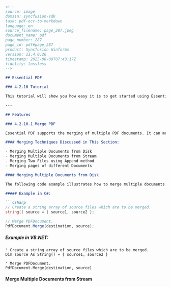 ```markdown
<!--
source: image
domain: syncfusion-sdk
task: pdf-ocr-to-markdown
language: en
source_filename: page_287.jpeg
document_name: pdf
page_number: 287
page_id: pdf#page_287
product: Syncfusion Winforms
version: 11.4.0.26
timestamp: 2025-08-09T07:43:17Z
fidelity: lossless
-->

## Essential PDF

### 4.2.10 Tutorial

This tutorial will show you how easy it is to get started using Essential PDF. It will give you a basic introduction to the concepts you need to know before getting started with the product and some tips and ideas on how to implement PDF into your projects. The lessons in this tutorial are meant to introduce you to PDF with simple step-by-step procedures.

---

## Features

### 4.2.10.1 Merge PDF

Essential PDF supports the merging of multiple PDF documents. It can merge multiple documents from stream as well as the files stored on the disk.

#### Merging Techniques Discussed in This Section:

- Merging Multiple Documents from Disk
- Merging Multiple Documents from Stream
- Merging Two Files using Append method
- Merging pages of different Documents

#### Merging Multiple Documents from Disk

The following code example illustrates how to merge multiple documents.

##### Example in C#:

```csharp
// Create a string array of source files which are to be merged.
string[] source = { source1, source2 };

// Merge PDFDocument.
PdfDocument.Merge(destination, source);
```

##### Example in VB.NET:

```vb.net
' Create a string array of source files which are to be merged.
Dim source As String() = { source1, source2 }

' Merge PDFDocument.
PdfDocument.Merge(destination, source)
```

#### Merge Multiple Documents from Stream
